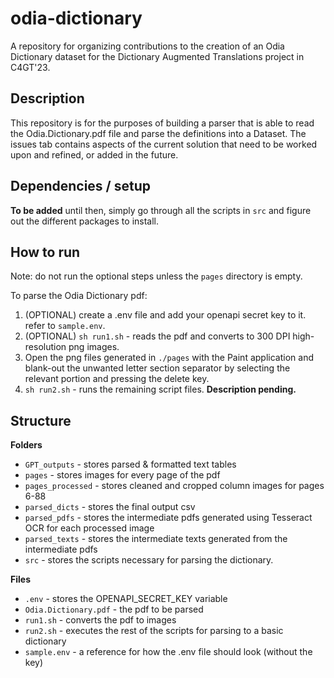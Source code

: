 # odia-dictionary
A repository for organizing contributions to the creation of an Odia Dictionary dataset for the Dictionary Augmented Translations project in C4GT'23.

## Description
This repository is for the purposes of building a parser that is able to read the Odia.Dictionary.pdf file and parse the definitions into a Dataset. The issues tab contains aspects of the current solution that need to be worked upon and refined, or added in the future.

## Dependencies / setup
**To be added** until then, simply go through all the scripts in `src` and figure out the different packages to install.

## How to run
Note: do not run the optional steps unless the `pages` directory is empty.

To parse the Odia Dictionary pdf:
1. (OPTIONAL) create a .env file and add your openapi secret key to it. refer to `sample.env`.
2. (OPTIONAL) `sh run1.sh` - reads the pdf and converts to 300 DPI high-resolution png images.
3. Open the png files generated in `./pages` with the Paint application and blank-out the unwanted letter section separator by selecting the relevant portion and pressing the delete key.
4. `sh run2.sh` - runs the remaining script files. **Description pending.**

## Structure
**Folders**
- `GPT_outputs` - stores parsed & formatted text tables
- `pages` - stores images for every page of the pdf
- `pages_processed` - stores cleaned and cropped column images for pages 6-88
- `parsed_dicts` - stores the final output csv
- `parsed_pdfs` - stores the intermediate pdfs generated using Tesseract OCR for each processed image
- `parsed_texts` - stores the intermediate texts generated from the intermediate pdfs
- `src` - stores the scripts necessary for parsing the dictionary.

**Files**
- `.env` - stores the OPENAPI_SECRET_KEY variable
- `Odia.Dictionary.pdf` - the pdf to be parsed
- `run1.sh` - converts the pdf to images
- `run2.sh` - executes the rest of the scripts for parsing to a basic dictionary
- `sample.env` - a reference for how the .env file should look (without the key)
